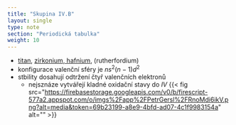 ```yaml
---
title: "Skupina IV.B"
layout: single
type: note
section: "Periodická tabulka"
weight: 10
---
```

- [titan](/notes/research/chemistry/inorganic-chemistry/periodic-table/titanium), [zirkonium, hafnium](/notes/research/chemistry/inorganic-chemistry/periodic-table/zirconium-and-hafnium), (rutherfordium)
- konfigurace valenční sféry je $ns^2(n-1)d^2$
- stbility dosahují odtržení čtyř valenčních elektronů
    - nejsznáze vytvářejí kladné oxidační stavy do $IV$
{{< fig src="https://firebasestorage.googleapis.com/v0/b/firescript-577a2.appspot.com/o/imgs%2Fapp%2FPetrGersl%2FRnoMdi6ikV.png?alt=media&token=69b23199-a8e9-4bfd-ad07-4c1f9983154a" alt="" >}}

